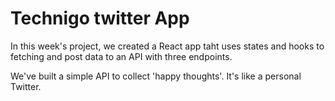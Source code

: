 # Technigo twitter App


In this week's project, we created a  React app taht uses states and hooks to  fetching and post data to an API with three endpoints.

We've built a simple API to collect 'happy thoughts'. It's like a personal Twitter.


